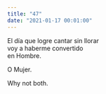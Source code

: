 ```yaml
---
title: "47"
date: "2021-01-17 00:01:00"
---
```


El día que logre cantar sin llorar\
voy a haberme convertido\
en Hombre.

O Mujer.

Why not both.